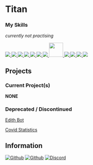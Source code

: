 <h1> Titan </h1>

### My Skills
*currently not practising*
<p align="left">
  <a href="https://www.w3schools.com/css/" target="_blank">
    <img src="https://img.icons8.com/color/48/000000/css3.png"/>
  </a>
  <a href="https://www.w3.org/html/" target="_blank">
    <img src="https://img.icons8.com/color/48/000000/html-5--v1.png"/>
  </a>
  <a href="https://developer.mozilla.org/en-US/docs/Web/JavaScript" target="_blank">
    <img src="https://img.icons8.com/color/48/000000/javascript--v2.png"/>
  </a>
  <a href="https://www.mongodb.com/" target="_blank">
    <img src="https://img.icons8.com/color/48/000000/mongodb.png"/>
  </a>
  <a href="https://nodejs.org" target="_blank">
    <img src="https://img.icons8.com/color/48/000000/nodejs.png"/>
  </a>
   <a href="https://www.python.org" target="_blank">
    <img src="https://img.icons8.com/color/48/000000/python.png"/>
  </a>
  <a href="https://reactjs.org/" target="_blank">
    <img src="https://img.icons8.com/office/48/000000/react.png"/>
  </a>
  <a href="https://en.wikipedia.org/wiki/Lua_(programming_language)" target="_blank">
    <img src="https://upload.wikimedia.org/wikipedia/commons/thumb/c/cf/Lua-Logo.svg/128px-Lua-Logo.svg.png" width="45" height="45"/>
  </a>
  <a href="https://www.adobe.com/nz/creativecloud.html" target="_blank">
    <img src="https://img.icons8.com/color/48/000000/adobe-photoshop--v1.png"/>
  </a>
  <a href="https://www.adobe.com/nz/creativecloud.html" target="_blank">
    <img src="https://img.icons8.com/color/48/000000/adobe-illustrator--v1.png"/>
  </a>
  <a href="https://www.adobe.com/nz/creativecloud.html" target="_blank">
    <img src="https://img.icons8.com/color/48/000000/adobe-after-effects--v1.png"/>
  </a>
  <a href="https://www.adobe.com/nz/creativecloud.html" target="_blank">
     <img src="https://img.icons8.com/color/48/000000/adobe-premiere-pro--v1.png"/>
  </a>
</p>

## Projects

### Current Project(s)
**NONE**

### Deprecated / Discontinued 
[Edith Bot](https://top.gg/bot/594667108881661956)

[Covid Statistics](https://top.gg/bot/691528986315980811)

## Information
<p>
	<a href="https://github.com/titandev" target="_blank"><img alt="Github" src="https://img.shields.io/badge/github-%23100000.svg?&style=for-the-badge&logo=github&logoColor=white"/></a>  
  <a href="https://twitter.com/its_titan04" target="_blank"><img alt="Github" src="https://img.shields.io/badge/Its_Titan04-%231DA1F2.svg?style=for-the-badge&logo=Twitter&logoColor=white"/></a>  
	<a href="https://discord.com/users/303734252296732672" target="_blank"><img alt="Discord" src="https://img.shields.io/badge/discord-%237289DA.svg?&style=for-the-badge&logo=discord&logoColor=white"/></a>
</p>
